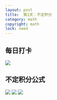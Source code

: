 ```yaml
---
layout: post
title:  第1天：不定积分
category: math
copyright: math
lock: need
---
```

## 每日打卡
![](https://pic.yupoo.com/huayong/908286b2/b9fc840a.jpg)

## 不定积分公式
![](https://pic.yupoo.com/huayong/39b1a518/124d88c6.jpg)
![](https://pic.yupoo.com/huayong/a3610ace/503f8e50.jpg)
![](https://pic.yupoo.com/huayong/b4f24c50/33c8c1a9.jpg)
